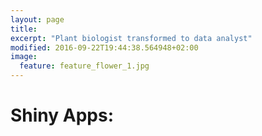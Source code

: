 ```yaml
---
layout: page
title:
excerpt: "Plant biologist transformed to data analyst"
modified: 2016-09-22T19:44:38.564948+02:00
image:
  feature: feature_flower_1.jpg
---
```


# Shiny Apps:
